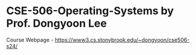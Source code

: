 # CSE-506-Operating-Systems by Prof. Dongyoon Lee

Course Webpage - https://www3.cs.stonybrook.edu/~dongyoon/cse506-s24/
